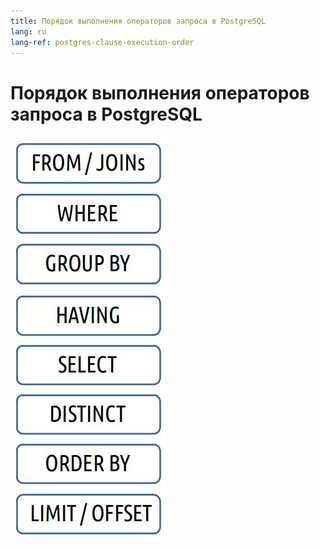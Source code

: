 ```yaml
---
title: Порядок выполнения операторов запроса в PostgreSQL
lang: ru
lang-ref: postgres-clause-execution-order
---
```


# Порядок выполнения операторов запроса в PostgreSQL

![](/images/ru/postgresql_clause_execution_order.jpg)


